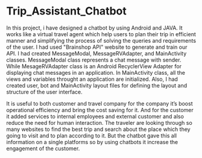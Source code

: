 # Trip_Assistant_Chatbot

In this project, i have designed a chatbot by using
Android and JAVA. It works like a virtual travel agent
which help users to plan their trip in efficient manner and
simplifying the process of solving the queries and
requirements of the user. I had used "Brainshop API"
website to generate and train our API. I had created
MessageModal, MessageRVAdapter, and MainActivity
classes. MessageModal class represents a chat message
with sender. While MesageRVAdapter class is an Android
RecyclerView Adapter for displaying chat messages in an
application. In MainActivity class, all the views and
variables throught an application are initialized. Also, I
had created user, bot and MainActivity layout files for
defining the layout and structure of the user interface.

It is useful to both customer and travel company for the company it’s boost operational efficiency 
and bring the cost saving for it. And for the customer it added services to internal employees and 
external customer and also reduce the need for human interaction.
The traveler are looking through so many websites to find the best trip and search about the place 
which they going to visit and to plan according to it. But the chatbot gave this all information on 
a single platforms so by using chatbots it increase the engagement of the customer.


